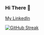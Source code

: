 ### Hi There 👋

[My LinkedIn](https://www.linkedin.com/in/jimmycollins-softwareengineer/)

 [![GitHub Streak](https://github-readme-streak-stats.herokuapp.com?user=slimjim49j&theme=dark&hide_border=true&date_format=M%20j%5B%2C%20Y%5D)](https://git.io/streak-stats) 

<!--
**slimjim49j/slimjim49j** is a ✨ _special_ ✨ repository because its `README.md` (this file) appears on your GitHub profile.

Here are some ideas to get you started:

- 🔭 I’m currently working on ...
- 🌱 I’m currently learning ...
- 👯 I’m looking to collaborate on ...
- 🤔 I’m looking for help with ...
- 💬 Ask me about ...
- 📫 How to reach me: ...
- 😄 Pronouns: ...
- ⚡ Fun fact: ...
-->
